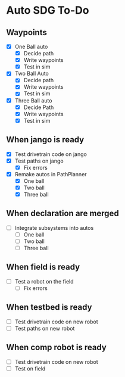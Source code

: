 
# Auto SDG To-Do

## Waypoints
- [x] One Ball auto
  - [x] Decide path
  - [x] Write waypoints
  - [x] Test in sim
- [x] Two Ball Auto
  - [x] Decide path
  - [x] Write waypoints
  - [x] Test in sim
- [x] Three Ball auto
  - [x] Decide Path
  - [x] Write waypoints
  - [x] Test in sim

## When jango is ready
- [x] Test drivetrain code on jango
- [x] Test paths on jango
  - [x] Fix errors
- [x] Remake autos in PathPlanner
  - [x] One ball
  - [x] Two ball
  - [x] Three ball

## When declaration are merged
- [ ] Integrate subsystems into autos
  - [ ] One ball
  - [ ] Two ball
  - [ ] Three ball

## When field is ready
- [ ] Test a robot on the field
  - [ ] Fix errors

## When testbed is ready
- [ ] Test drivetrain code on new robot
- [ ] Test paths on new robot

## When comp robot is ready
- [ ] Test drivetrain code on new robot
- [ ] Test on field